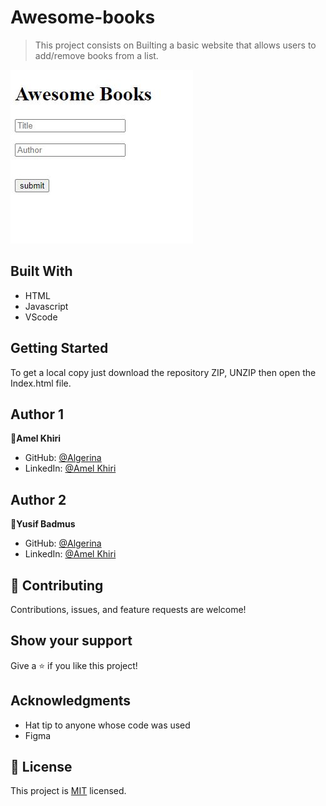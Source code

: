 # Awesome-books

> This project consists on Builting a basic website that allows users to add/remove books from a list.

![screenshot](./img/screen.JPG)

## Built With

- HTML
- Javascript
- VScode


## Getting Started

To get a local copy just download the repository ZIP, UNZIP then open the Index.html file.

## Author 1

👤**Amel Khiri**

- GitHub: [@Algerina](https://github.com/Algerina)
- LinkedIn: [@Amel Khiri](https://linkedin.com/in/amel-khiri-qahwadji-37a550135)


## Author 2

👤**Yusif Badmus**

- GitHub: [@Algerina](https://github.com/ybadmus)
- LinkedIn: [@Amel Khiri](https://www.linkedin.com/in/ybadmus)



## 🤝 Contributing

Contributions, issues, and feature requests are welcome!

## Show your support

Give a ⭐️ if you like this project!

## Acknowledgments

- Hat tip to anyone whose code was used
- Figma

## 📝 License

This project is [MIT](./MIT.md) licensed.